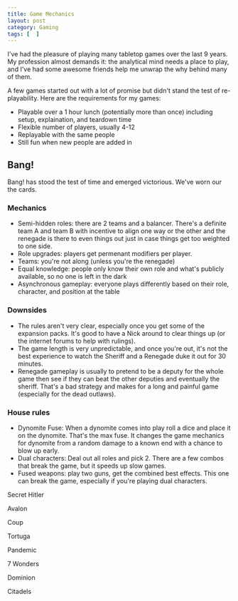 ```yaml
---
title: Game Mechanics
layout: post
category: Gaming
tags: [  ]
---
```

I've had the pleasure of playing many tabletop games over the last 9 years. My profession almost demands it: the analytical mind needs a place to play, and I've had some awesome friends help me unwrap the why behind many of them.

<!-- more -->

A few games started out with a lot of promise but didn't stand the test of re-playability. Here are the requirements for my games:
* Playable over a 1 hour lunch (potentially more than once) including setup, explaination, and teardown time
* Flexible number of players, usually 4-12
* Replayable with the same people
* Still fun when new people are added in

## Bang!
Bang! has stood the test of time and emerged victorious. We've worn our the cards.

### Mechanics
* Semi-hidden roles: there are 2 teams and a balancer. There's a definite team A and team B with incentive to align one way or the other and the renegade is there to even things out just in case things get too weighted to one side.
* Role upgrades: players get permenant modifiers per player.
* Teams: you're not along (unless you're the renegade)
* Equal knowledge: people only know their own role and what's publicly available, so no one is left in the dark
* Asynchronous gameplay: everyone plays differently based on their role, character, and position at the table

### Downsides
* The rules aren't very clear, especially once you get some of the expansion packs. It's good to have a Nick around to clear things up (or the internet forums to help with rulings). 
* The game length is very unpredictable, and once you're out, it's not the best experience to watch the Sheriff and a Renegade duke it out for 30 minutes.
* Renegade gameplay is usually to pretend to be a deputy for the whole game then see if they can beat the other deputies and eventually the sheriff. That's a bad strategy and makes for a long and painful game (especially for the dead outlaws).

### House rules
* Dynomite Fuse: When a dynomite comes into play roll a dice and place it on the dynomite. That's the max fuse. It changes the game mechanics for dynomite from a random damage to a known end with a chance to blow up early.
* Dual characters: Deal out all roles and pick 2. There are a few combos that break the game, but it speeds up slow games.
* Fused weapons: play two guns, get the combined best effects. This one can break the game, especially if you're playing dual characters.

Secret Hitler

Avalon

Coup

Tortuga

Pandemic

7 Wonders

Dominion

Citadels


